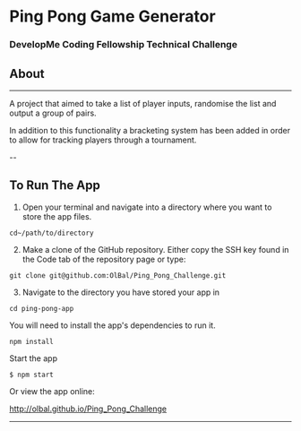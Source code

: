 # Ping Pong Game Generator
### DevelopMe Coding Fellowship Technical Challenge


## About

---

A project that aimed to take a list of player inputs, randomise the list and output a group of pairs.

In addition to this functionality a bracketing system has been added in order to allow for tracking players
through a tournament.

--

## To Run The App

1.  Open your terminal and navigate into a directory where you want to store the app files.

```
cd~/path/to/directory
```

2. Make a clone of the GitHub repository. Either copy the SSH key found in the Code tab of the repository page or type:

```
git clone git@github.com:OlBal/Ping_Pong_Challenge.git
```

3. Navigate to the directory you have stored your app in

```
cd ping-pong-app
```

You will need to install the app's dependencies to run it.

```
npm install
```

Start the app

```
$ npm start
```

Or view the app online:

http://olbal.github.io/Ping_Pong_Challenge

---

